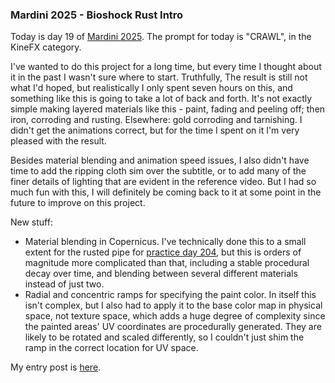 ### Mardini 2025 - Bioshock Rust Intro

Today is day 19 of [Mardini 2025][mardini-2025]. The prompt for today is "CRAWL",
in the KineFX category.

I've wanted to do this project for a long time, but every time I thought about it
in the past I wasn't sure where to start. Truthfully, The result is still not
what I'd hoped, but realistically I only spent seven hours on this, and something like
this is going to take a lot of back and forth. It's not exactly simple making layered
materials like this - paint, fading and peeling off; then iron, corroding and rusting.
Elsewhere: gold corroding and tarnishing. I didn't get the animations correct,
but for the time I spent on it I'm very pleased with the result.

Besides material blending and animation speed issues, I also didn't have time to add
the ripping cloth sim over the subtitle, or to add many of the finer details of lighting
that are evident in the reference video. But I had so much fun with this, I will
definitely be coming back to it at some point in the future to improve on this project.

New stuff:

  - Material blending in Copernicus. I've technically done this to a small extent for
    the rusted pipe for [practice day 204][day-204], but this is orders of magnitude
    more complicated than that, including a stable procedural decay over time, and
    blending between several different materials instead of just two.
  - Radial and concentric ramps for specifying the paint color. In itself this isn't
    complex, but I also had to apply it to the base color map in physical space, not
    texture space, which adds a huge degree of complexity since the painted areas'
    UV coordinates are procedurally generated. They are likely to be rotated and
    scaled differently, so I couldn't just shim the ramp in the correct location for
    UV space.

My entry post is [here][entry-post].

[mardini-2025]: https://www.sidefx.com/community-main-menu/contests-jams/mardini-2025/
[day-204]: https://brandonslade.me/houdini-practice/204
[entry-post]: https://www.sidefx.com/forum/topic/100200/?page=1#post-440934
